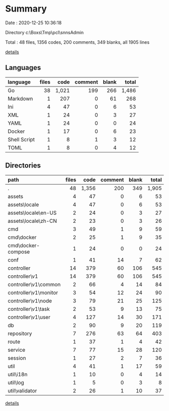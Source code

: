 # Summary

Date : 2020-12-25 10:36:18

Directory c:\Boxs\Tmp\pcl\snnsAdmin

Total : 48 files,  1356 codes, 200 comments, 349 blanks, all 1905 lines

[details](details.md)

## Languages
| language | files | code | comment | blank | total |
| :--- | ---: | ---: | ---: | ---: | ---: |
| Go | 38 | 1,021 | 199 | 266 | 1,486 |
| Markdown | 1 | 207 | 0 | 61 | 268 |
| Ini | 4 | 47 | 0 | 6 | 53 |
| XML | 1 | 24 | 0 | 3 | 27 |
| YAML | 1 | 24 | 0 | 0 | 24 |
| Docker | 1 | 17 | 0 | 6 | 23 |
| Shell Script | 1 | 8 | 1 | 3 | 12 |
| TOML | 1 | 8 | 0 | 4 | 12 |

## Directories
| path | files | code | comment | blank | total |
| :--- | ---: | ---: | ---: | ---: | ---: |
| . | 48 | 1,356 | 200 | 349 | 1,905 |
| assets | 4 | 47 | 0 | 6 | 53 |
| assets\locale | 4 | 47 | 0 | 6 | 53 |
| assets\locale\en-US | 2 | 24 | 0 | 3 | 27 |
| assets\locale\zh-CN | 2 | 23 | 0 | 3 | 26 |
| cmd | 3 | 49 | 1 | 9 | 59 |
| cmd\docker | 2 | 25 | 1 | 9 | 35 |
| cmd\docker-compose | 1 | 24 | 0 | 0 | 24 |
| conf | 1 | 41 | 14 | 7 | 62 |
| controller | 14 | 379 | 60 | 106 | 545 |
| controller\v1 | 14 | 379 | 60 | 106 | 545 |
| controller\v1\common | 2 | 66 | 4 | 14 | 84 |
| controller\v1\monitor | 3 | 54 | 12 | 24 | 90 |
| controller\v1\node | 3 | 79 | 21 | 25 | 125 |
| controller\v1\task | 2 | 53 | 9 | 13 | 75 |
| controller\v1\user | 4 | 127 | 14 | 30 | 171 |
| db | 2 | 90 | 9 | 20 | 119 |
| repository | 7 | 276 | 63 | 64 | 403 |
| route | 1 | 37 | 1 | 4 | 42 |
| service | 7 | 77 | 15 | 28 | 120 |
| session | 1 | 27 | 2 | 7 | 36 |
| util | 4 | 41 | 1 | 17 | 59 |
| util\i18n | 1 | 10 | 0 | 4 | 14 |
| util\log | 1 | 5 | 0 | 3 | 8 |
| util\validator | 2 | 26 | 1 | 10 | 37 |

[details](details.md)